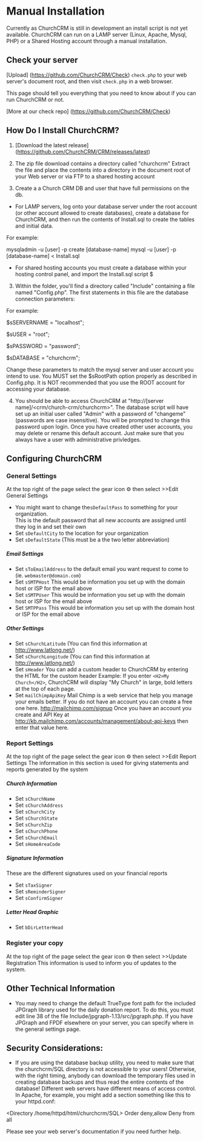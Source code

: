 # Manual Installation

Currently as ChurchCRM is still in development an install script is not yet available. ChurchCRM can run on a LAMP server (Linux, Apache, Mysql, PHP) or a Shared Hosting account through a manual installation.

## Check your server

[Upload] (https://github.com/ChurchCRM/Check) `check.php` to your web server's document root, and then visit `check.php` in a web browser.

This page should tell you everything that you need to know about if you can run ChurchCRM or not. 

[More at our check repo] (https://github.com/ChurchCRM/Check) 

## How Do I Install ChurchCRM?

1. [Download the latest release] (https://github.com/ChurchCRM/CRM/releases/latest)

2. The zip file download contains a directory called "churchcrm"
Extract the file and place the contents into a directory in the document root of your Web server or via FTP to a shared hosting account

2. Create a a Church CRM DB and user that have full permissions on the db.

 - For LAMP servers, log onto your database server under the root account (or other account
allowed to create databases), create a database for ChurchCRM, and
then run the contents of Install.sql to create the tables and initial
data.

For example:

mysqladmin -u [user] -p create [database-name]
mysql -u [user] -p [database-name] < Install.sql

 - For shared hosting accounts you must create a database within your hosting control panel, and import the Install.sql script $


3. Within the folder, you'll find a directory called "Include"
containing a file named "Config.php". The first statements in this
file are the database connection parameters:

For example:

$sSERVERNAME = "localhost";

$sUSER = "root";

$sPASSWORD = "password";

$sDATABASE = "churchcrm";

Change these parameters to match the mysql server and user account you
intend to use.  You MUST set the $sRootPath option properly as described
in Config.php.  It is NOT recommended that you use the ROOT account for
accessing your database.


4. You should be able to access ChurchCRM at "http://[server
name]/<crm/church-crm/churchcrm>". The database script will have set up
an initial user called "Admin" with a password of
"changeme" (passwords are case insensitive). You will be prompted
to change this password upon login.  Once you have created other user
accounts, you may delete or rename this default account.  Just make
sure that you always have a user with administrative privledges.

## Configuring ChurchCRM

### General Settings
At the top right of the page select the gear icon ⚙ then select >>Edit General Settings

* You might want to change the`sDefaultPass` to something for your organization.  
    This is the default password that all new accounts are assigned until they log in and set their own
* Set `sDefaultCity` to the location for your organization
* Set `sDefaultState` (This must be a the two letter abbreviation)

##### Email Settings

* Set `sToEmailAddress` to the default email you want request to come to (ie. `webmaster@domain.com`)
* Set `sSMTPHost` This would be information you set up with the domain host or ISP for the email above
* Set `sSMTPUser` This would be information you set up with the domain host or ISP for the email above
* Set `SMTPPass` This would be information you set up with the domain host or ISP for the email above

##### Other Settings

* Set `sChurchLatitude` (You can find this information at http://www.latlong.net/)
* Set `sChurchLongitude` (You can find this information at http://www.latlong.net/)
* Set `sHeader` 
    You can add a custom header to ChurchCRM by entering the HTML for the custom header
    Example: If you enter ``<H2>My Church</H2>``, ChurchCRM will display "My Church" in large, 
    bold letters at the top of each page.
* Set `mailChimpApiKey`
    Mail Chimp is a web service that help you manage your emails better.  If you do not have an account 
    you can create a free one here.  http://mailchimp.com/signup
    Once you have an account you create and API Key at http://kb.mailchimp.com/accounts/management/about-api-keys
    then enter that value here.


### Report Settings
At the top right of the page select the gear icon ⚙ then select >>Edit Report Settings
The information in this section is used for giving statements and reports generated by the system

##### Church Information

* Set `sChurchName`
* Set `sChurchAddress` 	
* Set `sChurchCity`
* Set `sChurchState`	
* Set `sChurchZip`
* Set `sChurchPhone`
* Set `sChurchEmail`
* Set `sHomeAreaCode`

##### Signature Information
These are the different signatures used on your financial reports

* Set `sTaxSigner`
* Set `sReminderSigner`
* Set `sConfirmSigner`

##### Letter Head Graphic

* Set `bDirLetterHead`

### Register your copy
At the top right of the page select the gear icon ⚙ then select >>Update Registration
This information is used to inform you of updates to the system.


## Other Technical Information

- You may need to change the default TrueType font path for the included
JPGraph library used for the daily donation report.  To do this, you must
edit line 38 of the file Include/jpgraph-1.13/src/jpgraph.php.  If you
have JPGraph and FPDF elsewhere on your server, you can specify where in
the general settings page.

Security Considerations:
---------------------
- If you are using the database backup utility, you need to make sure
that the churchcrm/SQL directory is not accessible to your users!
Otherwise, with the right timing, anybody can download the temporary
files used in creating database backups and thus read the entire contents
of the database!  Different web servers have different means of access
control.  In Apache, for example, you might add a section something
like this to your httpd.conf:

<Directory /home/httpd/html/churchcrm/SQL>
 Order deny,allow
 Deny from all
</Directory>

Please see your web server's documentation if you need further help.
